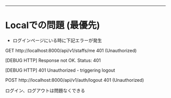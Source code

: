 

---------------

# Localでの問題 (最優先)
- ログインページにいる時に下記エラーが発生

GET http://localhost:8000/api/v1/staffs/me 401 (Unauthorized)

[DEBUG HTTP] Response not OK. Status: 401

[DEBUG HTTP] 401 Unauthorized - triggering logout

POST http://localhost:8000/api/v1/auth/logout 401 (Unauthorized)

ログイン、ログアウトは問題なくできる